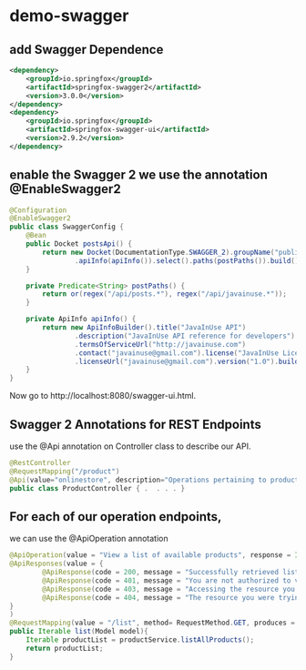 # demo-swagger

## add Swagger Dependence

```xml
<dependency>
    <groupId>io.springfox</groupId>
    <artifactId>springfox-swagger2</artifactId>
    <version>3.0.0</version>
</dependency>
<dependency>
    <groupId>io.springfox</groupId>
    <artifactId>springfox-swagger-ui</artifactId>
    <version>2.9.2</version>
</dependency>
```

## enable the Swagger 2 we use the annotation @EnableSwagger2
```java
@Configuration
@EnableSwagger2
public class SwaggerConfig { 
    @Bean
	public Docket postsApi() {
		return new Docket(DocumentationType.SWAGGER_2).groupName("public-api")
				.apiInfo(apiInfo()).select().paths(postPaths()).build();
	}

	private Predicate<String> postPaths() {
		return or(regex("/api/posts.*"), regex("/api/javainuse.*"));
	}

	private ApiInfo apiInfo() {
		return new ApiInfoBuilder().title("JavaInUse API")
				.description("JavaInUse API reference for developers")
				.termsOfServiceUrl("http://javainuse.com")
				.contact("javainuse@gmail.com").license("JavaInUse License")
				.licenseUrl("javainuse@gmail.com").version("1.0").build();
	}
}
```

Now go to http://localhost:8080/swagger-ui.html.


## Swagger 2 Annotations for REST Endpoints
 use the @Api annotation on Controller class to describe our API.
```java
@RestController 
@RequestMapping("/product") 
@Api(value="onlinestore", description="Operations pertaining to products in Online Store") 
public class ProductController { .  . . . }
```

## For each of our operation endpoints, 
we can use the @ApiOperation annotation 

```java
@ApiOperation(value = "View a list of available products", response = Iterable.class)
@ApiResponses(value = {
        @ApiResponse(code = 200, message = "Successfully retrieved list"),
        @ApiResponse(code = 401, message = "You are not authorized to view the resource"),
        @ApiResponse(code = 403, message = "Accessing the resource you were trying to reach is forbidden"),
        @ApiResponse(code = 404, message = "The resource you were trying to reach is not found")
}
)
@RequestMapping(value = "/list", method= RequestMethod.GET, produces = "application/json")
public Iterable list(Model model){
    Iterable productList = productService.listAllProducts();
    return productList;
}
```




